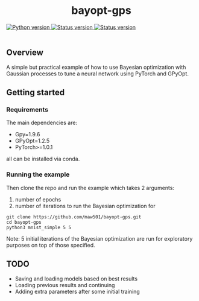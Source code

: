 <h1 align="center">bayopt-gps</h1>

<!--NPM version
<div align="center">
  :steam_locomotive::train::train::train::train::train:
</div>
-->

<div align="left">

  <!--Python version -->
  <a href="https://www.python.org/downloads/release/python-360/">
    <img src="https://img.shields.io/pypi/pyversions/fastai.svg"
      alt="Python version" />
  </a>
  <!--Project status -->
  <a href="https://github.com/maw501/bayopt-gps">
    <img src="https://img.shields.io/badge/Status-Under%20development-green.svg"
      alt="Status version" />
  </a>
  <!--Commits  -->
  <a href="https://github.com/maw501/bayopt-gps/commits/master">
    <img src="https://img.shields.io/github/last-commit/maw501/bayopt-gps.svg"
      alt="Status version" />
  </a>

</div>
<br />

## Overview

A simple but practical example of how to use Bayesian optimization with Gaussian processes to tune a neural network using PyTorch and GPyOpt.

## Getting started
### Requirements

The main dependencies are:
* Gpy=1.9.6
* GPyOpt=1.2.5
* PyTorch>=1.0.1

all can be installed via conda.

### Running the example

Then clone the repo and run the example which takes 2 arguments:

1. number of epochs
2. number of iterations to run the Bayesian optimization for

```
git clone https://github.com/maw501/bayopt-gps.git
cd bayopt-gps
python3 mnist_simple 5 5
```

Note: 5 initial iterations of the Bayesian optimization are run for exploratory purposes on top of those specified.

## TODO

* Saving and loading models based on best results
* Loading previous results and continuing
* Adding extra parameters after some initial training
